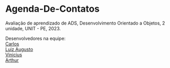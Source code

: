 # Agenda-De-Contatos
Avaliação de aprendizado de ADS, Desenvolvimento Orientado a Objetos, 2 unidade, UNIT - PE, 2023.

Desenvolvedores na equipe:<br>
<a href=https://github.com/CarlosDev258>Carlos</a><br>
<a href=https://github.com/Louiexz>Luiz Augusto</a><br>
<a href=https://github.com/ViniciusRKX>Vinicius</a><br>
<a href=#>Arthur</a>
